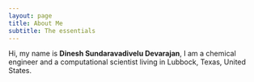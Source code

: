 ```yaml
---
layout: page
title: About Me
subtitle: The essentials
---
```


<div id="aboutme-section">

<p class="about-text">
<span class="fa fa-briefcase about-icon"></span>
  Hi, my name is <strong>Dinesh Sundaravadivelu Devarajan</strong>, I am a chemical engineer and a computational scientist living in Lubbock, Texas, United States.
</p>


